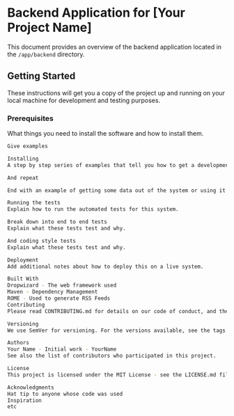 # Backend Application for [Your Project Name]

This document provides an overview of the backend application located in the `/app/backend` directory.

## Getting Started

These instructions will get you a copy of the project up and running on your local machine for development and testing purposes.

### Prerequisites

What things you need to install the software and how to install them.

```bash
Give examples

Installing
A step by step series of examples that tell you how to get a development environment running.

And repeat

End with an example of getting some data out of the system or using it for a little demo.

Running the tests
Explain how to run the automated tests for this system.

Break down into end to end tests
Explain what these tests test and why.

And coding style tests
Explain what these tests test and why.

Deployment
Add additional notes about how to deploy this on a live system.

Built With
Dropwizard - The web framework used
Maven - Dependency Management
ROME - Used to generate RSS Feeds
Contributing
Please read CONTRIBUTING.md for details on our code of conduct, and the process for submitting pull requests to us.

Versioning
We use SemVer for versioning. For the versions available, see the tags on this repository.

Authors
Your Name - Initial work - YourName
See also the list of contributors who participated in this project.

License
This project is licensed under the MIT License - see the LICENSE.md file for details

Acknowledgments
Hat tip to anyone whose code was used
Inspiration
etc